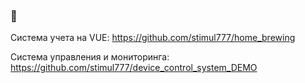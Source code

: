 ### 👋

Система учета на VUE:
https://github.com/stimul777/home_brewing

Система управления и мониторинга: 
https://github.com/stimul777/device_control_system_DEMO

